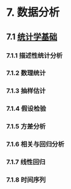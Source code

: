 # 7. 数据分析

## 7.1 [统计学基础](统计学基础.md)

### 7.1.1 描述性统计分析

### 7.1.2 数理统计

### 7.1.3 抽样估计

### 7.1.4 假设检验

### 7.1.5 方差分析

### 7.1.6 相关与回归分析

### 7.1.7 线性回归

### 7.1.8 时间序列
